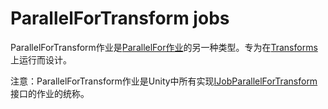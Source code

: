 # ParallelForTransform jobs
ParallelForTransform作业是[ParallelFor作业](https://docs.unity3d.com/Manual/JobSystemParallelForJobs.html)的另一种类型。专为在[Transforms](https://docs.unity3d.com/Manual/class-Transform.html)上运行而设计。

注意：ParallelForTransform作业是Unity中所有实现[IJobParallelForTransform](https://docs.unity3d.com/ScriptReference/Jobs.IJobParallelForTransform.html)接口的作业的统称。